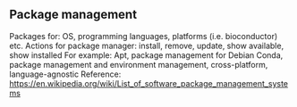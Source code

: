 ## Package management

Packages for: OS, programming languages, platforms (i.e. bioconductor) etc.
Actions for package manager: install, remove, update, show available, show installed
For example:
Apt, package management for Debian
Conda, package management and environment management, cross-platform, language-agnostic
Reference:
https://en.wikipedia.org/wiki/List_of_software_package_management_systems


